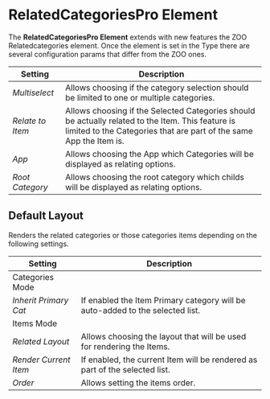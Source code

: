 # RelatedCategoriesPro Element

The **RelatedCategoriesPro Element** extends with new features the ZOO Relatedcategories element. Once the element is set in the Type there are several configuration params that differ from the ZOO ones.

| Setting | Description |
| --- | --- |
| _Multiselect_ | Allows choosing if the category selection should be limited to one or multiple categories. |
| _Relate to Item_ | Allows choosing if the Selected Categories should be actually related to the Item. This feature is limited to the Categories that are part of the same App the Item is. |
| _App_ | Allows choosing the App which Categories will be displayed as relating options. |
| _Root Category_ | Allows choosing the root category which childs will be displayed as relating options. |

## Default Layout

Renders the related categories or those categories items depending on the following settings.

| Setting | Description |
| --- | --- |
| Categories Mode |
  | _Inherit Primary Cat_ | If enabled the Item Primary category will be auto-added to the selected list. |
| Items Mode |
  | _Related Layout_ | Allows choosing the layout that will be used for rendering the Items. |
  | _Render Current Item_ | If enabled, the current Item will be rendered as part of the selected list. |
  | _Order_ | Allows setting the items order. |
